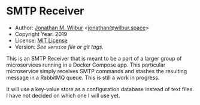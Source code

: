 # SMTP Receiver

* Author: [Jonathan M. Wilbur](https://jonathan.wilbur.space) <[jonathan@wilbur.space](mailto:jonathan@wilbur.space)>
* Copyright Year: 2019
* License: [MIT License](https://mit-license.org/)
* Version: _See `version` file or git tags._

This is an SMTP Receiver that is meant to be a part of a larger group of
microservices running in a Docker Compose app. This particular microservice
simply receives SMTP commands and stashes the resulting message in a
RabbitMQ queue. This is still a work in progress.

It will use a key-value store as a configuration database instead of text
files. I have not decided on which one I will use yet.